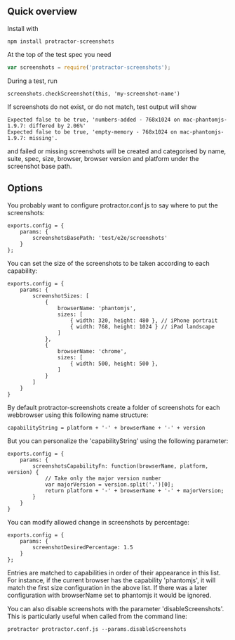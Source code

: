 ## Quick overview
Install with
```
npm install protractor-screenshots
```

At the top of the test spec you need
```js
var screenshots = require('protractor-screenshots');
```

During a test, run
```
screenshots.checkScreenshot(this, 'my-screenshot-name')
```

If screenshots do not exist, or do not match, test output will show
```
Expected false to be true, 'numbers-added - 768x1024 on mac-phantomjs-1.9.7: differed by 2.06%'
Expected false to be true, 'empty-memory - 768x1024 on mac-phantomjs-1.9.7: missing'.
```
and failed or missing screenshots will be created and categorised by name,
suite, spec, size, browser, browser version and platform under the screenshot
base path.

## Options
You probably want to configure protractor.conf.js to say where to put the
screenshots:

```
exports.config = {
	params: {
		screenshotsBasePath: 'test/e2e/screenshots'
	}
};
```

You can set the size of the screenshots to be taken according to each
capability:
```
exports.config = {
	params: {
		screenshotSizes: [
			{
				browserName: 'phantomjs',
				sizes: [
					{ width: 320, height: 480 }, // iPhone portrait
					{ width: 768, height: 1024 } // iPad landscape
				]
			},
			{
				browserName: 'chrome',
				sizes: [
					{ width: 500, height: 500 },
				]
			}
		]
	}
}
```

By default protractor-screenshots create a folder of screenshots for each webbrowser using this following name structure:
```
capabilityString = platform + '-' + browserName + '-' + version
```
But you can personalize the 'capabilityString' using the following parameter:
```
exports.config = {
	params: {
		screenshotsCapabilityFn: function(browserName, platform, version) {
			// Take only the major version number
			var majorVersion = version.split('.')[0];
			return platform + '-' + browserName + '-' + majorVersion;
		}
	}
}
```

You can modify allowed change in screenshots by percentage:
```
exports.config = {
	params: {
		screenshotDesiredPercentage: 1.5
	}
};
```

Entries are matched to capabilities in order of their appearance in this list.
For instance, if the current browser has the capability 'phantomjs', it will
match the first size configuration in the above list. If there was a later
configuration with browserName set to phantomjs it would be ignored.

You can also disable screenshots with the parameter 'disableScreenshots'.
This is particularly useful when called from the command line:
```
protractor protractor.conf.js --params.disableScreenshots
```
